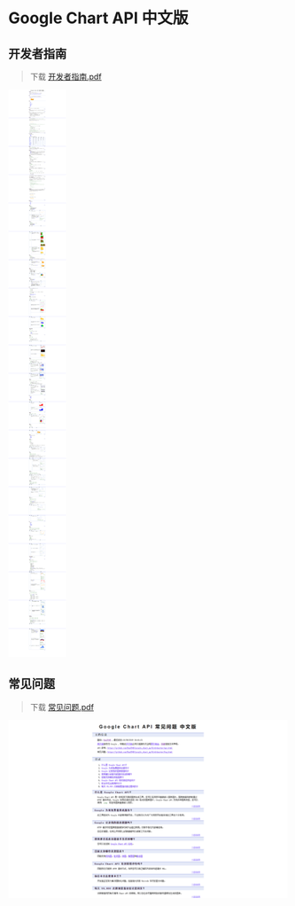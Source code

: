 # Google Chart API 中文版

## 开发者指南
> 下载 [开发者指南.pdf](./docs/开发者指南.pdf)

![开发者指南](./imgs/api.png)

## 常见问题
> 下载 [常见问题.pdf](./docs/常见问题.pdf)

![常见问题](./imgs/faq.png)
